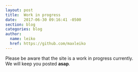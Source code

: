 ```yaml
---
layout: post
title:  Work in progress
date:   2017-06-30 09:16:41 -0500
section: blog
categories: blog
author:
  name: leiko
  href: https://github.com/maxleiko
---
```

Please be aware that the site is a work in progress currently.  
We will keep you posted **asap**.
